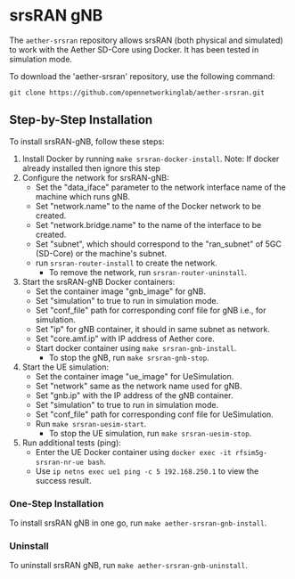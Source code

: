 # srsRAN gNB

The `aether-srsran` repository allows srsRAN (both physical and simulated) to work with the Aether SD-Core using Docker.
It has been tested in simulation mode.

To download the 'aether-srsran' repository, use the following command:
```
git clone https://github.com/opennetworkinglab/aether-srsran.git
```

## Step-by-Step Installation
To install srsRAN-gNB, follow these steps:

1. Install Docker by running `make srsran-docker-install`.
   Note: If docker already installed then ignore this step
2. Configure the network for srsRAN-gNB:
   - Set the "data_iface" parameter to the network interface name of the machine which runs gNB.
   - Set "network.name" to the name of the Docker network to be created.
   - Set "network.bridge.name" to the name of the interface to be created.
   - Set "subnet", which should correspond to the "ran_subnet" of 5GC (SD-Core) or the machine's subnet.
   - run `srsran-router-install` to create the network.
      - To remove the network, run `srsran-router-uninstall`.
3. Start the srsRAN-gNB Docker containers:
   - Set the container image "gnb_image" for gNB.
   - Set "simulation" to true to run in simulation mode.
   - Set "conf_file" path for corresponding conf file for gNB i.e., for simulation.
   - Set "ip" for gNB container, it should in same subnet as network.
   - Set "core.amf.ip" with IP address of Aether core.
   - Start docker container using `make srsran-gnb-install`.
      - To stop the gNB, run `make srsran-gnb-stop`.
4. Start the UE simulation:
   - Set the container image "ue_image" for UeSimulation.
   - Set "network" same as the network name used for gNB.
   - Set "gnb.ip" with the IP address of the gNB container.
   - Set "simulation" to true to run in simulation mode.
   - Set "conf_file" path for corresponding conf file for UeSimulation.
   - Run `make srsran-uesim-start`.
      - To stop the UE simulation, run `make srsran-uesim-stop`.
5. Run additional tests (ping):
   - Enter the UE Docker container using `docker exec -it rfsim5g-srsran-nr-ue bash`.
   - Use `ip netns exec ue1 ping -c 5 192.168.250.1` to view the success result.

### One-Step Installation
To install srsRAN gNB in one go, run `make aether-srsran-gnb-install`.

### Uninstall
To uninstall srsRAN gNB, run `make aether-srsran-gnb-uninstall`.
